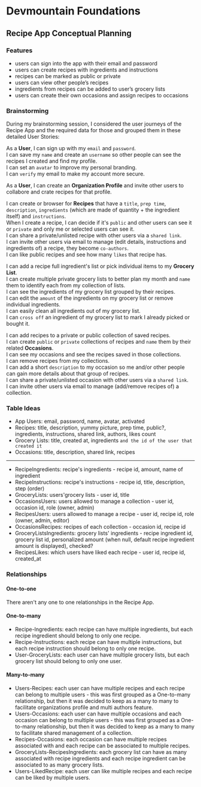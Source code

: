# Devmountain Foundations
## Recipe App Conceptual Planning

### Features

- users can sign into the app with their email and password
- users can create recipes with ingredients and instructions
- recipes can be marked as public or private
- users can view other people’s recipes
- ingredients from recipes can be added to user’s grocery lists
- users can create their own occasions and assign recipes to occasions

### Brainstorming

During my brainstorming session, I considered the user journeys of the Recipe App and the required data for those and grouped them in these detailed User Stories:

As a **User**, I can sign up with my `email` and `password`.<br>
I can save my `name` and create an `username` so other people can see the recipes I created and find my profile.<br>
I can set an `avatar` to improve my personal branding.<br>
I can `verify` my email to make my account more secure.<br>

As a **User**, I can create an **Organization Profile** and invite other users to collabore and crate recipes for that profile.

I can create or browser for **Recipes** that have a `title`, `prep time`, `description`, `ingredients` (which are made of quantity + the ingredient itself) and `instructions`.<br>
When I create a recipe, I can decide if it's `public` and other users can see it or `private` and only me or selected users can see it.<br>
I can share a private/unlisted recipe with other users via a `shared link`.<br>
I can invite other users via email to manage (edit details, instructions and ingredients of) a recipe, they become `co-authors`.<br>
I can like public recipes and see how many `likes` that recipe has.

I can add a recipe full ingredient's list or pick individual items to my **Grocery List**.<br>
I can create multiple private grocery lists to better plan my month and `name` them to identify each from my collection of lists.<br>
I can see the ingredients of my grocery list grouped by their recipes.<br>
I can edit the `amount` of the ingredients on my grocery list or remove individual ingredients.<br>
I can easily clean all ingredients out of my grocery list.<br>
I can `cross off` an ingredient of my grocery list to mark I already picked or bought it.<br>

I can add recipes to a private or public collection of saved recipes.<br>
I can create `public` or `private` collections of recipes and `name` them by their related **Occasions**.<br>
I can see my occasions and see the recipes saved in those collections.<br>
I can remove recipes from my collections.<br>
I can add a short `description` to my occasion so me and/or other people can gain more details about that group of recipes.<br>
I can share a private/unlisted occasion with other users via a `shared link`.<br>
I can invite other users via email to manage (add/remove recipes of) a collection.<br>


### Table Ideas

- App Users: email, password, name, avatar, activated
- Recipes: title, description, yummy picture, prep time, public?, ingredients, instructions, shared link, authors, likes count
- Grocery Lists: title, created at, ingredients `and the id of the user that created it`
- Occasions: title, description, shared link, recipes
-----------
- RecipeIngredients: recipe's ingredients - recipe id, amount, name of ingredient
- RecipeInstructions: recipe's instructions - recipe id, title, description, step (order)
- GroceryLists: users'grocery lists - user id, title
- OccasionsUsers: users allowed to manage a collection - user id, occasion id, role (owner, admin)
- RecipesUsers: users allowed to manage a recipe - user id, recipe id, role (owner, admin, editor)
- OccasionsRecipes: recipes of each collection - occasion id, recipe id
- GroceryListsIngredients: grocery lists' ingredients - recipe ingredient id, grocery list id, personalized amount (when null, default recipe ingredient amount is displayed), checked?
- RecipesLikes: which users have liked each recipe - user id, recipe id, created_at

### Relationships

#### One-to-one
There aren't any one to one relationships in the Recipe App.

#### One-to-many
- Recipe-Ingredients: each recipe can have multiple ingredients, but each recipe ingredient should belong to only one recipe.
- Recipe-Instructions: each recipe can have multiple instructions, but each recipe instruction should belong to only one recipe.
- User-GroceryLists: each user can have multiple grocery lists, but each grocery list should belong to only one user.

#### Many-to-many
- Users-Recipes: each user can have multiple recipes and each recipe can belong to multiple users - this was first grouped as a One-to-many relationship, but then it was decided to keep as a many to many to facilitate organizations profile and multi authors feature.
- Users-Occasions: each user can have multiple occasions and each occasion can belong to multiple users - this was first grouped as a One-to-many relationship, but then it was decided to keep as a many to many to facilitate shared management of a collection.
- Recipes-Occasions: each occasion can have multiple recipes associated with and each recipe can be associated to multiple recipes.
- GroceryLists-RecipesIngredients: each grocery list can have as many associated with recipe ingredients and each recipe ingredient can be associated to as many grocery lists.
- Users-LikedRecipe: each user can like multiple recipes and each recipe can be liked by multiple users.
